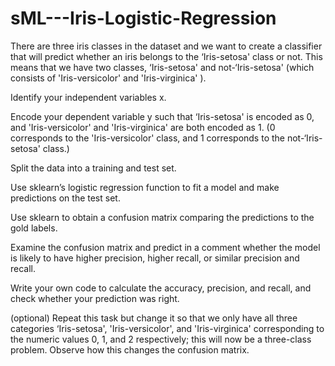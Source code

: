 # sML---Iris-Logistic-Regression

There are three iris classes in the dataset and we want to create a classifier
that will predict whether an iris belongs to the ‘Iris-setosa' class or not. This
means that we have two classes, ‘Iris-setosa' and not-‘Iris-setosa' (which
consists of 'Iris-versicolor' and 'Iris-virginica' ).

Identify your independent variables x.

Encode your dependent variable y such that ‘Iris-setosa' is encoded
as 0, and 'Iris-versicolor' and 'Iris-virginica' are both encoded as 1. (0
corresponds to the 'Iris-versicolor' class, and 1 corresponds to the
not-‘Iris-setosa' class.)

Split the data into a training and test set.

Use sklearn’s logistic regression function to fit a model and make
predictions on the test set.

Use sklearn to obtain a confusion matrix comparing the predictions
to the gold labels.

Examine the confusion matrix and predict in a comment whether
the model is likely to have higher precision, higher recall, or similar
precision and recall.

Write your own code to calculate the accuracy, precision, and recall,
and check whether your prediction was right.

(optional) Repeat this task but change it so that we only have all three
categories ‘Iris-setosa', 'Iris-versicolor', and 'Iris-virginica' corresponding to the
numeric values 0, 1, and 2 respectively; this will now be a three-class
problem. Observe how this changes the confusion matrix.
